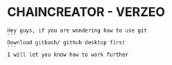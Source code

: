 # CHAINCREATOR - VERZEO
    Hey guys, if you are wondering how to use git
    ```
    Download gitbash/ github desktop first
    ```
    I will let you know how to work further
